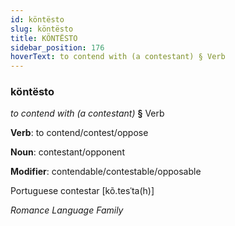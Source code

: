 ```yaml
---
id: köntësto
slug: köntësto
title: KÖNTËSTO
sidebar_position: 176
hoverText: to contend with (a contestant) § Verb
---
```


### köntësto

*to contend with (a contestant)* **§** Verb

**Verb**: to contend/contest/oppose

**Noun**: contestant/opponent

**Modifier**: contendable/contestable/opposable

Portuguese contestar [kõ.tesˈta(h)]

*Romance Language Family*
